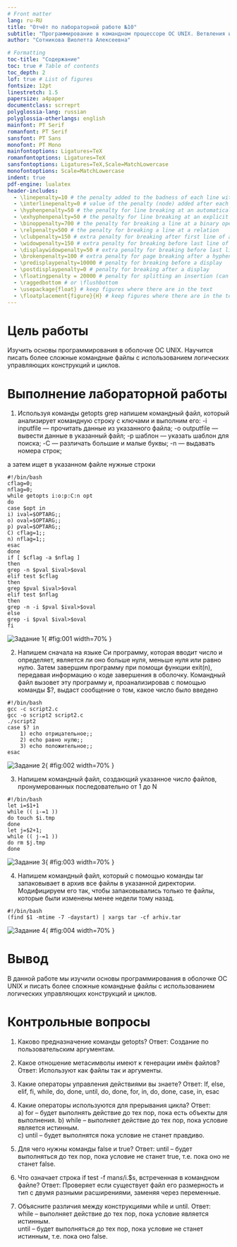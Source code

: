 ```yaml
---
# Front matter
lang: ru-RU
title: "Отчёт по лабораторной работе №10"
subtitle: "Программирование в командном процессоре ОС UNIX. Ветвления и циклы"
author: "Сотникова Виолетта Алексеевна"

# Formatting
toc-title: "Содержание"
toc: true # Table of contents
toc_depth: 2
lof: true # List of figures
fontsize: 12pt
linestretch: 1.5
papersize: a4paper
documentclass: scrreprt
polyglossia-lang: russian
polyglossia-otherlangs: english
mainfont: PT Serif
romanfont: PT Serif
sansfont: PT Sans
monofont: PT Mono
mainfontoptions: Ligatures=TeX
romanfontoptions: Ligatures=TeX
sansfontoptions: Ligatures=TeX,Scale=MatchLowercase
monofontoptions: Scale=MatchLowercase
indent: true
pdf-engine: lualatex
header-includes:
  - \linepenalty=10 # the penalty added to the badness of each line within a paragraph (no associated penalty node) Increasing the value makes tex try to have fewer lines in the paragraph.
  - \interlinepenalty=0 # value of the penalty (node) added after each line of a paragraph.
  - \hyphenpenalty=50 # the penalty for line breaking at an automatically inserted hyphen
  - \exhyphenpenalty=50 # the penalty for line breaking at an explicit hyphen
  - \binoppenalty=700 # the penalty for breaking a line at a binary operator
  - \relpenalty=500 # the penalty for breaking a line at a relation
  - \clubpenalty=150 # extra penalty for breaking after first line of a paragraph
  - \widowpenalty=150 # extra penalty for breaking before last line of a paragraph
  - \displaywidowpenalty=50 # extra penalty for breaking before last line before a display math
  - \brokenpenalty=100 # extra penalty for page breaking after a hyphenated line
  - \predisplaypenalty=10000 # penalty for breaking before a display
  - \postdisplaypenalty=0 # penalty for breaking after a display
  - \floatingpenalty = 20000 # penalty for splitting an insertion (can only be split footnote in standard LaTeX)
  - \raggedbottom # or \flushbottom
  - \usepackage{float} # keep figures where there are in the text
  - \floatplacement{figure}{H} # keep figures where there are in the text
---
```


# Цель работы

Изучить основы программирования в оболочке ОС UNIX. Научится писать более сложные командные файлы с использованием логических управляющих конструкций и циклов. 

# Выполнение лабораторной работы

1. Используя команды getopts grep напишем командный файл, который анализирует командную строку с ключами и выполним его: 
	-i inputfile — прочитать данные из указанного файла; 
	-o outputfile — вывести данные в указанный файл; 
	-p шаблон — указать шаблон для поиска; 
	-C — различать большие и малые буквы; 
	-n — выдавать номера строк; 

а затем ищет в указанном файле нужные строки
 
```
#!/bin/bash
cflag=0;
nflag=0;
while getopts i:o:p:C:n opt
do
case $opt in
i) ival=$OPTARG;;
o) oval=$OPTARG;;
p) pval=$OPTARG;;
C) cflag=1;;
n) nflag=1;;
esac
done
if [ $cflag -a $nflag ]
then
grep -n $pval $ival>$oval
elif test $cflag
then
grep $pval $ival>$oval
elif test $nflag
then
grep -n -i $pval $ival>$oval
else
grep -i $pval $ival>$oval
fi
```

![Задание 1](image/01.png){ #fig:001 width=70% }

2. Напишем сначала на языке Си программу, которая вводит число и определяет, является ли оно больше нуля, меньше нуля или равно нулю. Затем завершим программу при помощи функции exit(n), передавая информацию о коде завершения в оболочку. Командный файл вызовет эту программу и, проанализировав с помощью команды $?, выдаст сообщение о том, какое число было введено

```
#!/bin/bash
gcc -c script2.c
gcc -o script2 script2.c
./script2
case $? in
	1) echo отрицательное;;
	2) echo равно нулю;;
	3) echo положительное;;
esac
```

![Задание 2](image/02.png){ #fig:002 width=70% }

3. Напишем командный файл, создающий указанное число файлов, пронумерованных последовательно от 1 до N  

```
#!/bin/bash
let i=$1+1
while (( i-=1 ))
do touch $i.tmp
done
let j=$2+1;
while (( j-=1 ))
do rm $j.tmp
done
```

![Задание 3](image/03.png){ #fig:003 width=70% }

4. Напишем командный файл, который с помощью команды tar запаковывает в архив все файлы в указанной директории. Модифицируем его так, чтобы запаковывались только те файлы, которые были изменены менее недели тому назад. 

```
#!/bin/bash
(find $1 -mtime -7 -daystart) | xargs tar -cf arhiv.tar
```

![Задание 4](image/04.png){ #fig:004 width=70% }

# Вывод

В данной работе мы изучили основы программирования в оболочке ОС UNIX и писать более сложные командные файлы с использованием логических управляющих конструкций и циклов. 

# Контрольные вопросы

1. Каково предназначение команды getopts? 
Ответ: Создание по пользовательским аргументам.
 
2. Какое отношение метасимволы имеют к генерации имён файлов? 
Ответ: Используют как файлы так и аргументы. 

3. Какие операторы управления действиями вы знаете? 
Ответ: If, else, elif, fi, while, do, done, until, do, done, for, in, do, done, case, in, esac 

4. Какие операторы используются для прерывания цикла? 
Ответ:  
a) for – будет выполнять действие до тех пор, пока есть объекты для выполнения. 
b) while – выполняет действие до тех пор, пока условие является истинным.  
c) until – будет выполнятся пока условие не станет правдиво. 

5. Для чего нужны команды false и true? 
Ответ: until – будет выполняться до тех пор, пока условие не станет true, т.е. пока оно не станет false. 

6. Что означает строка if test -f man$s/$i.$s, встреченная в командном файле? 
Ответ: Проверяет если существует файл его размерность и тип c двумя разными расширениями, заменяя через переменные. 

7. Объясните различия между конструкциями while и until. 
Ответ:  
while – выполняет действие до тех пор, пока условие является истинным.  
until – будет выполняться до тех пор, пока условие не станет истинным, т.е. пока оно false. 
